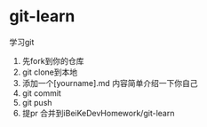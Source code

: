 # git-learn
学习git

1. 先fork到你的仓库
2. git clone到本地
3. 添加一个[yourname].md 内容简单介绍一下你自己
4. git commit
5. git push
6. 提pr 合并到iBeiKeDevHomework/git-learn
